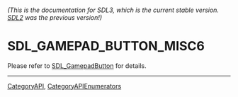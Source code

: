 ###### (This is the documentation for SDL3, which is the current stable version. [SDL2](https://wiki.libsdl.org/SDL2/) was the previous version!)
# SDL_GAMEPAD_BUTTON_MISC6

Please refer to [SDL_GamepadButton](SDL_GamepadButton) for details.

----
[CategoryAPI](CategoryAPI), [CategoryAPIEnumerators](CategoryAPIEnumerators)


